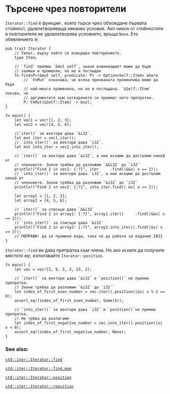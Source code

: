 # Търсене чрез повторители

`Iterator::find` е функция , която търси чрез обхождане първата стойност,
удовлетворяваща някакво условие. Ако никоя от стойностите в повторителя не
удовлетворява условието, връща `None`. Ето обявлението ѝ:

```rust,ignore
pub trait Iterator {
    // Типът, върху който се извършва повторението.
    type Item;

    // `find` приема `&mut self`, значи извикващият може да бъде
    // заеман и променян, но не и поглъщан
    fn find<P>(&mut self, predicate: P) -> Option<Self::Item> where
        // `FnMut` означава, че всяка прихваната променлива може да бъде
        // най-много променяна, но не и поглъщана. `&Self::Item` покзва, че
        // аргументите към затварянето се приемат като препратки.
        P: FnMut(&Self::Item) -> bool;
}
```

```rust,editable
fn main() {
    let vec1 = vec![1, 2, 3];
    let vec2 = vec![4, 5, 6];

    //`iter()` за вектори дава `&i32`. 
    let mut iter = vec1.iter();
    // `into_iter()` за вектори дава `i32`.
    let mut into_iter = vec2.into_iter();

    // `iter()` за вектори дава `&i32`, а ние искаме да достъпим някой от
    // членовете. Значи трябва да разложим `&&i32` до `i32`
    println!("Find 2 in vec1: {:?}", iter     .find(|&&x| x == 2));
    // `into_iter()` за вектори дава `i32`, а ние искаме да достъпим някой от
    // членовете. Значи трябва да разложим `&i32` до `i32`
    println!("Find 2 in vec2: {:?}", into_iter.find(| &x| x == 2));

    let array1 = [1, 2, 3];
    let array2 = [4, 5, 6];

    // `iter()` за списъци дава `&&i32`
    println!("Find 2 in array1: {:?}", array1.iter()     .find(|&&x| x == 2));
    // `into_iter()` за списъци дава `&i32`
    println!("Find 2 in array2: {:?}", array2.into_iter().find(|&x| x == 2));
    // ПОПРАВИ: да се промени кода, така че да работи за издание 2021
}
```

`Iterator::find` ви дава препратка към члена. Но ако искате да получите
_мястото му_, използвайте `Iterator::position`.

```rust,editable
fn main() {
    let vec = vec![1, 9, 3, 3, 13, 2];

    // `iter()` за вектори дава `&i32` и `position()` не приема препратка.
    // Значи трябва да разложим `&i32` до `i32``
    let index_of_first_even_number = vec.iter().position(|&x| x % 2 == 0);
    assert_eq!(index_of_first_even_number, Some(5));
    
    // `into_iter()` за вектори дава `i32` и `position()`не приема препратка. 
    // Не трбва да разлагаме
    let index_of_first_negative_number = vec.into_iter().position(|x| x < 0);
    assert_eq!(index_of_first_negative_number, None);
}
```

### See also:

[`std::iter::Iterator::find`][find]

[`std::iter::Iterator::find_map`][find_map]

[`std::iter::Iterator::position`][position]

[`std::iter::Iterator::rposition`][rposition]

[find]: https://doc.rust-lang.org/std/iter/trait.Iterator.html#method.find
[find_map]: https://doc.rust-lang.org/std/iter/trait.Iterator.html#method.find_map
[position]: https://doc.rust-lang.org/std/iter/trait.Iterator.html#method.position
[rposition]: https://doc.rust-lang.org/std/iter/trait.Iterator.html#method.rposition
